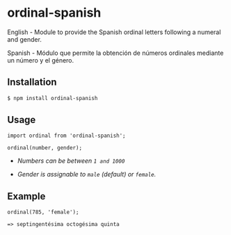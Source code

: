 # ordinal-spanish
English - Module to provide the Spanish ordinal letters following a numeral and gender.

Spanish - Módulo que permite la obtención de números ordinales mediante un número y el género.


## Installation 

```sh
$ npm install ordinal-spanish
```

## Usage
```
import ordinal from 'ordinal-spanish';

ordinal(number, gender); 
```

- *Numbers can be between `1 and 1000`*

- *Gender is assignable to `male` (default) or `female`.*

## Example
```
ordinal(785, 'female');

=> septingentésima octogésima quinta
```
